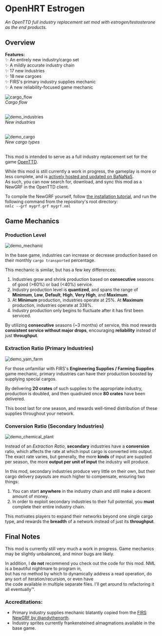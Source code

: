 # OpenHRT Estrogen
*An OpenTTD full industry replacement set mod with estrogen/testosterone as the end products.*

## Overview
**Features:**<br>
✨ An entirely new industry/cargo set<br>
✨ A mildly accurate industry chain<br>
✨ 17 new industries<br>
✨ 18 new cargoes<br>
✨ FIRS's primary industry supplies mechanic<br>
✨ A new reliability-focused game mechanic<br>

![cargo_flow](https://github.com/user-attachments/assets/993ad0e6-af19-44dc-af1d-29515ea4fdb0)<br>
*Cargo flow*<br><br>


![demo_industries](https://github.com/user-attachments/assets/02757c61-49c4-48a2-bfc9-6b226e1e14e8)<br>
*New industries*<br><br>


![demo_cargo](https://github.com/user-attachments/assets/6cb9db2a-248e-474a-8f63-b84effaa97ce)<br>
*New cargo types*<br><br>


This mod is intended to serve as a full industry replacement set for the game [OpenTTD](https://www.openttd.org/).<br>

While this mod is still currently a work in progress, the gameplay is more or less complete, and is [actively hosted and updated on BaNaNaS](https://bananas.openttd.org/manager/newgrf/414b3031).<br>
As such, you can now search for, download, and sync this mod as a NewGRF in the OpenTTD client.<br>

To compile the NewGRF yourself, follow [the installation tutorial](https://www.tt-wiki.net/wiki/NMLTutorial/Installation), and run the following command from the repository's root directory:<br>
`nmlc --grf mygrf.grf mygrf.nml`

## Game Mechanics

### Production Level

![demo_mechanic](https://github.com/user-attachments/assets/7f826aa1-02ed-4077-884d-88110b830cc3)

In the base game, industries can increase or decrease production based on their monthly `cargo transported` percentage.<br>

This mechanic is similar, but has a few key differences:<br>
1. Industries grow and shrink production based on **consecutive** seasons of good (>60%) or bad (<40%) service.
2. Industry production level is **quantized**, and spans the range of **Minimum**, **Low**, **Default**, **High**, **Very High**, and **Maximum**.
3. At **Minimum** production, industries operate at 25%. At **Maximum** production, industries operate at 338%.
4. Industry production only begins to fluctuate after it has first been serviced.

By utilizing **consecutive** seasons (~3 months) of service, this mod rewards **consistent service without major drops**, encouraging **reliability** instead of just **throughput**.<br>

### Extraction Ratio (Primary Industries)

![demo_yam_farm](https://github.com/user-attachments/assets/ef29fa39-51ef-4145-a6ed-1ce1b05f404e)

For those unfamiliar with FIRS's **Engineering Supplies / Farming Supplies** game mechanic, primary industries can have their production boosted by supplying special cargos.<br> 

By delivering **20 crates** of such supplies to the appropriate industry, production is doubled, and then quadruled once **80 crates** have been delivered.<br> 

This boost last for one season, and rewards well-timed distribution of these supplies throughout your network.<br> 

### Conversion Ratio (Secondary Industries)

![demo_chemical_plant](https://github.com/user-attachments/assets/7ade6b55-c5fc-4c7e-a8f6-d20f28d4e31f)

Instead of an *Extraction Ratio*, **secondary** industries have a **conversion** ratio, which affects the rate at which input cargo is converted into output.<br>
The exact rate varies, but generally, the more **kinds** of input are supplied per season, the more **output per unit of input** the industry will produce.<br>

In this mod, secondary industries produce very little on their own, but their cargo delivery payouts are much higher to compensate, ensuring two things:
1. You can start **anywhere** in the industry chain and still make a decent amount of money.
2. In order to exploit secondary industries to their full potential, you **must** complete their entire industry chain.

This motivates players to expand their networks beyond one single cargo type, and rewards the **breadth** of a network instead of just its **throughput**.

## Final Notes

This mod is currently still very much a work in progress. Game mechanics may be slightly unbalanced, and minor bugs are likely.

In addition, I **do not** recommend you check out the code for this mod. NML is a beautiful nightmare to program in,<br>
but has no method by which to dynamically address a read operation, do any sort of iteration/recursion, or even have<br>
the code available in multiple separate files. I'll get around to refactoring it all eventually™.

### Accreditations:
* Primary industry supplies mechanic blatantly copied from the [FIRS NewGRF by @andythenorth](https://github.com/andythenorth/firs).<br>
* Industry sprites currently frankensteined almagmations available in the base game.
